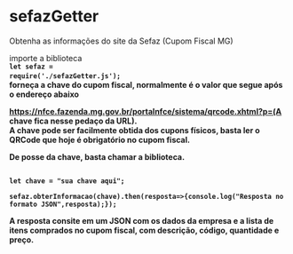 # sefazGetter
Obtenha as informações do site da Sefaz (Cupom Fiscal MG)


importe a biblioteca <br>
<code><b>let sefaz = require('./sefazGetter.js');<b></code>
<br>
forneça a chave do cupom fiscal, normalmente é o valor que segue após o endereço abaixo

<b>https://nfce.fazenda.mg.gov.br/portalnfce/sistema/qrcode.xhtml?p=(A chave fica nesse pedaço da URL)</b>.<br>
A chave pode ser facilmente obtida dos cupons físicos, basta ler o QRCode que hoje é obrigatório no cupom fiscal.<br>

De posse da chave, basta chamar a biblioteca.<br>

<code>
<b>let chave = "sua chave aqui";</b><br>
<b>sefaz.obterInformacao(chave).then(resposta=>{console.log("Resposta no formato JSON",resposta);});</b>
</code>


A resposta consite em um JSON com os dados da empresa e a lista de itens comprados no cupom fiscal, com descrição, código, quantidade e preço.

